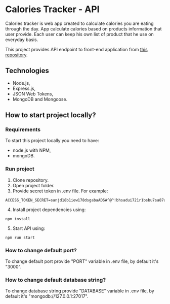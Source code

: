 # Calories Tracker - API

Calories tracker is web app created to calculate calories you are eating through the day. App calculate calories based on products information that user provide. Each user can keep his own list of product that he use on everyday basis.

This project provides API endpoint to front-end application from [this repository](https://github.com/musialpatryk/calories-tracker-front).

## Technologies

- Node.js,
- Express.js,
- JSON Web Tokens,
- MongoDB and Mongoose.

## How to start project locally?

### Requirements

To start this project locally you need to have:

- node.js with NPM,
- mongoDB.

### Run project

1. Clone repository.
1. Open project folder.
1. Provide secret token in .env file. For example:

```
ACCESS_TOKEN_SECRET=sanjd18b1iew178dsgabaADSA^@^!bhsadui721r1bsbu7sa87as8dy7as8dahduhu
```

4. Install project dependencies using:

```
npm install
```

5. Start API using:

```
npm run start
```

### How to change default port?

To change default port provide "PORT" variable in .env file, by default it's "3000".

### How to change default database string?

To change database string provide "DATABASE" variable in .env file, by default it's "mongodb://127.0.0.1:27017".

